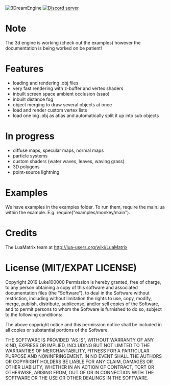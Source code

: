 ![3DreamEngine](https://owo.whats-th.is/3AGtVNV.png)
<a href="https://discord.gg/hpmZxNQ"><img src="https://discordapp.com/api/guilds/561664262481641482/embed.png" alt="Discord server" /></a>

# Note
The 3d engine is working (check out the examples) however the documentation is being worked on be patient!

# Features
* loading and rendering .obj files
* very fast rendering with z-buffer and vertex shaders
* inbuilt screen space ambient occlusion (ssao)
* inbuilt distance fog
* object merging to draw several objects at once
* load and render custom vertex lists
* load one big .obj as atlas and automatically split it up into sub objects

# In progress
* diffuse maps, specular maps, normal maps
* particle systems
* custom shaders (water waves, leaves, waving grass)
* 3D polygons
* point-source lightning

# Examples
We have examples in the examples folder. To run them, require the main.lua within the example. E.g. require("examples/monkey/main").

# Credits
The LuaMatrix team at http://lua-users.org/wiki/LuaMatrix

# License (MIT/EXPAT LICENSE)
Copyright 2019 Luke100000
Permission is hereby granted, free of charge, to any person obtaining a copy of this software and associated documentation files (the "Software"), to deal in the Software without restriction, including without limitation the rights to use, copy, modify, merge, publish, distribute, sublicense, and/or sell copies of the Software, and to permit persons to whom the Software is furnished to do so, subject to the following conditions:

The above copyright notice and this permission notice shall be included in all copies or substantial portions of the Software.

THE SOFTWARE IS PROVIDED "AS IS", WITHOUT WARRANTY OF ANY KIND, EXPRESS OR IMPLIED, INCLUDING BUT NOT LIMITED TO THE WARRANTIES OF MERCHANTABILITY, FITNESS FOR A PARTICULAR PURPOSE AND NONINFRINGEMENT. IN NO EVENT SHALL THE AUTHORS OR COPYRIGHT HOLDERS BE LIABLE FOR ANY CLAIM, DAMAGES OR OTHER LIABILITY, WHETHER IN AN ACTION OF CONTRACT, TORT OR OTHERWISE, ARISING FROM, OUT OF OR IN CONNECTION WITH THE SOFTWARE OR THE USE OR OTHER DEALINGS IN THE SOFTWARE.
